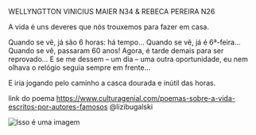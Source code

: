 WELLYNGTTON VINICIUS MAIER N34  &  REBECA PEREIRA N26    

A vida é uns deveres que nós trouxemos para fazer em casa.

Quando se vê, já são 6 horas: há tempo…
Quando se vê, já é 6ª-feira…
Quando se vê, passaram 60 anos!
Agora, é tarde demais para ser reprovado…
E se me dessem – um dia – uma outra oportunidade,
eu nem olhava o relógio
seguia sempre em frente…

E iria jogando pelo caminho a casca dourada e inútil das horas.

link do poema
https://www.culturagenial.com/poemas-sobre-a-vida-escritos-por-autores-famosos
@lizibugalski

![Isso é uma imagem](https://myoctocat.com/assets/images/base-octocat.svg)
